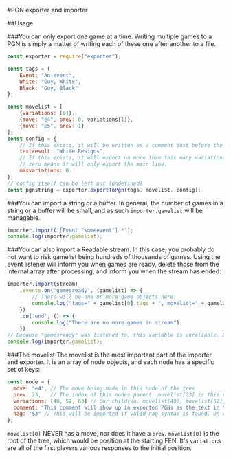 #PGN exporter and importer

##Usage

###You can only export one game at a time. Writing multiple games to a PGN is simply a matter of writing each of these one after another to a file.
```javascript
const exporter = require("exporter");

const tags = {
    Event: "An event",
    White: "Guy, White",
    Black: "Guy, Black"
};

const movelist = [
    {variations: [0]},
    {move: "e4", prev: 0, variations[1]},
    {move: "e5", prev: 1}
];
const config = {
    // If this exists, it will be written as a comment just before the final result
    textresult: "White Resigns",
    // If this exists, it will export no more than this many variations.
    // zero means it will only export the main line.
    maxvariations: 0
};
// config itself can be left out (undefined)
const pgnstring = exporter.exportToPgn(tags, movelist, config);
```

###You can import a string or a buffer. In general, the number of games in a string or a buffer will be small, and as such `importer.gamelist` will be managable.
```javascript
importer.import('[Event "someevent"] *');
console.log(importer.gamelist);
```

###You can also import a Readable stream. In this case, you probably do not want to risk gamelist being hundreds of thousands of games. Using the event listener will inform you when games are ready, delete those from the internal array after processing, and inform you when the stream has ended:
```javascript
importer.import(stream)
    .events.on('gamesready', (gamelist) => {
        // There will be one or more game objects here:
        console.log("tags=" + gamelist[0].tags + ", movelist=" + gamelist[0].movelist);
    })
    .on('end', () => {
        console.log("There are no more games in stream");
    });
// Because "gamesready" was listened to, this variable is unreliable. Do not use it.
console.log(importer.gamelist);
```

###The movelist
The movelist is the most important part of the importer and exporter. It is an array of node objects, and each node has a specific set of keys:
```javascript
const node = {
  move: "e4", // The move being made in this node of the tree
  prev: 23,   // The index of this nodes parent. movelist[23] is this nodes parent
  variations: [40, 52, 63] // Our children. movelist[40], movelist[52], and movelist[63] are all variations of moves made in response to e4, with movelist[40], or the first variation in the list, being main line.
  comment: "This comment will show up in exported PGNs as the text in the {curly braces}. Imported {curly braces} will be here",
  nag: "$3" // This will be imported if valid nag syntax is found. On export though, it will export anything in this field, making PGNs invalid if it's not a true NAG.
};
```
`movelist[0]` NEVER has a move, nor does it have a `prev`. `movelist[0]` is the root of the tree, which would be position at the starting FEN. It's `variation`s are all of the first players various responses to the initial position.
